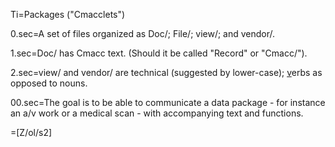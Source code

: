 Ti=Packages ("Cmacclets")

0.sec=A set of files organized as Doc/; File/; view/; and vendor/.  

1.sec=Doc/ has Cmacc text.  (Should it be called "Record" or "Cmacc/").

2.sec=view/ and vendor/ are technical (suggested by lower-case); <u>v</u>erbs as opposed to nouns. 

00.sec=The goal is to be able to communicate a data package - for instance an a/v work or a medical scan - with accompanying text and functions.

=[Z/ol/s2]
